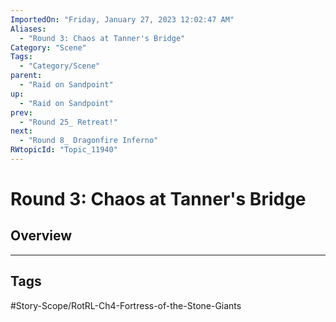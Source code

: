 ```yaml
---
ImportedOn: "Friday, January 27, 2023 12:02:47 AM"
Aliases:
  - "Round 3: Chaos at Tanner's Bridge"
Category: "Scene"
Tags:
  - "Category/Scene"
parent:
  - "Raid on Sandpoint"
up:
  - "Raid on Sandpoint"
prev:
  - "Round 25_ Retreat!"
next:
  - "Round 8_ Dragonfire Inferno"
RWtopicId: "Topic_11940"
---
```

# Round 3: Chaos at Tanner's Bridge
## Overview

---
## Tags
#Story-Scope/RotRL-Ch4-Fortress-of-the-Stone-Giants


